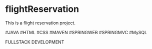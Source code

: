 # flightReservation

This is a flight reservation project.

#JAVA #HTML #CSS #MAVEN #SPRINGWEB #SPRINGMVC #MySQL 

FULLSTACK DEVELOPMENT
